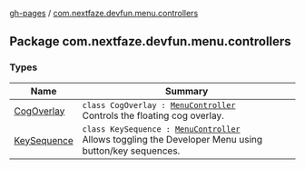 [gh-pages](../index.md) / [com.nextfaze.devfun.menu.controllers](./index.md)

## Package com.nextfaze.devfun.menu.controllers

### Types

| Name | Summary |
|---|---|
| [CogOverlay](-cog-overlay/index.md) | `class CogOverlay : `[`MenuController`](../com.nextfaze.devfun.menu/-menu-controller/index.md)<br>Controls the floating cog overlay. |
| [KeySequence](-key-sequence/index.md) | `class KeySequence : `[`MenuController`](../com.nextfaze.devfun.menu/-menu-controller/index.md)<br>Allows toggling the Developer Menu using button/key sequences. |
